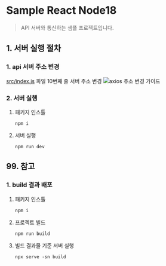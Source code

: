 # Sample React Node18
> API 서버와 통신하는 샘플 프로젝트입니다.

## 1. 서버 실행 절차
### 1. api 서버 주소 변경
[src/index.js](src/index.js) 파일 10번째 줄 서버 주소 변경
![axios 주소 변경 가이드](https://github.com/idean3885/sample-react/assets/43669379/7557de69-392e-4cb2-a0b4-696db3945770)

### 2. 서버 실행
1. 패키지 인스톨
   ```
   npm i
   ```
2. 서버 실행
   ```
   npm run dev
   ```

## 99. 참고
### 1. build 결과 배포
1. 패키지 인스톨
   ```
   npm i
   ```
2. 프로젝트 빌드
   ```
   npm run build
   ```
3. 빌드 결과물 기준 서버 실행
   ```
   npx serve -sn build
   ```


